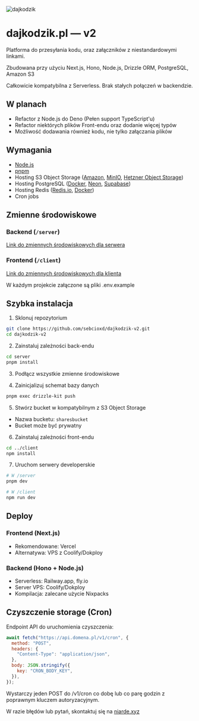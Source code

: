 ![dajkodzik](https://github.com/user-attachments/assets/4e038145-6be0-4e23-99a9-74fe8c16d3d3)

# dajkodzik.pl — v2

Platforma do przesyłania kodu, oraz załączników z niestandardowymi linkami.

Zbudowana przy użyciu Next.js, Hono, Node.js, Drizzle ORM, PostgreSQL, Amazon S3

Całkowicie kompatybilna z Serverless. Brak stałych połączeń w backendzie.

## W planach

- Refactor z Node.js do Deno (Pełen support TypeScript'u)
- Refactor niektórych plików Front-endu oraz dodanie więcej typów
- Możliwość dodawania również kodu, nie tylko załączania plików

## Wymagania

- [Node.js](https://nodejs.org)  
- [pnpm](https://pnpm.io/)  
- Hosting S3 Object Storage ([Amazon](https://aws.amazon.com/s3/), [MinIO](https://min.io/docs/minio/container/index.html), [Hetzner Object Storage](https://www.hetzner.com/storage/object-storage/))
- Hosting PostgreSQL ([Docker](https://hub.docker.com/_/postgres), [Neon](https://neon.com/), [Supabase](https://supabase.com/))
- Hosting Redis ([Redis.io](https://redis.io/), [Docker](https://hub.docker.com/_/redis))
- Cron jobs

## Zmienne środowiskowe

### Backend (`/server`)
[Link do zmiennych środowiskowych dla serwera](https://github.com/sebcioxd/v2kodzik/blob/main/server/.env.example)

### Frontend (`/client`)
[Link do zmiennych środowiskowych dla klienta](https://github.com/sebcioxd/v2kodzik/blob/main/client/.env.local.example)

W każdym projekcie załączone są pliki .env.example

## Szybka instalacja

1. Sklonuj repozytorium
```bash
git clone https://github.com/sebcioxd/dajkodzik-v2.git
cd dajkodzik-v2
```

2. Zainstaluj zależności back-endu
```bash
cd server
pnpm install
```

3. Podłącz wszystkie zmienne środowiskowe

4. Zainicjalizuj schemat bazy danych
```bash
pnpm exec drizzle-kit push
```

5. Stwórz bucket w kompatybilnym z S3 Object Storage
- Nazwa bucketu: `sharesbucket`
- Bucket może być prywatny

6. Zainstaluj zależności front-endu
```bash
cd ../client
npm install
```

7. Uruchom serwery developerskie
```bash
# W /server
pnpm dev

# W /client
npm run dev
```

## Deploy

### Frontend (Next.js)
- Rekomendowane: Vercel
- Alternatywa: VPS z Coolify/Dokploy

### Backend (Hono + Node.js)
- Serverless: Railway.app, fly.io
- Server VPS: Coolify/Dokploy
- Kompilacja: zalecane użycie Nixpacks

## Czyszczenie storage (Cron)

Endpoint API do uruchomienia czyszczenia:

```javascript
await fetch("https://api.domena.pl/v1/cron", {
  method: "POST",
  headers: {
    "Content-Type": "application/json",
  },
  body: JSON.stringify({
    key: "CRON_BODY_KEY",
  }),
});
```

Wystarczy jeden POST do /v1/cron co dobę lub co parę godzin z poprawnym kluczem autoryzacyjnym.

W razie błędów lub pytań, skontaktuj się na [niarde.xyz](https://www.niarde.xyz/)
